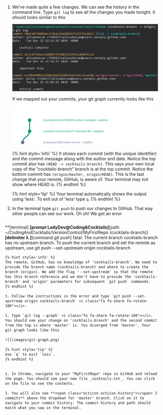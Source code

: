 1. We've made quite a few changes. We can see the history in the command line. Type `git log` <i class="fa fa-share fa-rotate-180"></i> to see all the changes you made tonight. It should looks similar to this

   ![](images/git-log.png)

   If we mapped out your commits, your git graph currently looks like this
   
   ![](images/git-graph-pre-squash.png)

   {% hint style='info' %}
It shows each commit (with the unique identifier) and the commit message along with the author and date. Notice the top commit also has `(HEAD -> cocktails-branch)`. This says your own local copy of the "cocktails-branch" branch is at the top commit. Notice the bottom commit has `(origin/master, origin/HEAD)`. This is the last change that your remote, GitHub, is aware of. Your terminal may not show where HEAD is.
   {% endhint %}
   
   {% hint style='tip' %}
Your terminal automatically shows the output using 'less'. To exit out of 'less' type `q`.
   {% endhint %}

1. In the terminal type `git push` <i class="fa fa-share fa-rotate-180"></i> to push our changes to GitHub. That way other people can see our work. Oh oh! We got an error
   ```
**[terminal]
**[prompt LadyDev@Coding&Cocktails]**[path  ~/CodingAndCocktails/VersionControl/MyFirstRepo (cocktails-branch)]
**[delimiter λ ]**[command git push]
fatal: The current branch cocktails-branch has no upstream branch.
To push the current branch and set the remote as upstream, use
    git push --set-upstream origin cocktails-branch
   ```
   {% hint style='info' %}
The remote, GitHub, has no knowledge of 'cocktails-branch'. We need to provide the branch name (cocktails-branch) and where to create the branch (origin). We add the flag '--set-upstream' so that the remote has this branch reference and we don't have to provide the 'cocktails-branch' and 'origin' parameters for subsequent `git push` commands.
   {% endhint %}

1. Follow the instructions in the error and type `git push --set-upstream origin cocktails-branch` <i class="fa fa-share fa-rotate-180"></i>.

1. Type `git log --graph` <i class="fa fa-share fa-rotate-180"></i>. You should see your change on 'cocktails-branch' and the second commit from the top is where 'master' is. You diverged from 'master'. Your git graph looks like this

   ![](images/git-graph.png)

   {% hint style='tip' %}
Use `q` to exit `less`.
   {% endhint %}


1. In Chrome, navigate to your "MyFirstRepo" repo in GitHub and reload the page. You should see your new file _cocktails.txt_. You can click on the file to see the contents.

1. You will also see **<span class="octicon octicon-history"></span> 2 commits** above the dropdown for 'master' branch. Click on it to navigate to your commit history. The commit history and path should match what you saw in the terminal.
